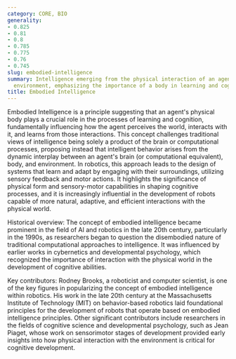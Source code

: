 ```yaml
---
category: CORE, BIO
generality:
- 0.825
- 0.81
- 0.8
- 0.785
- 0.775
- 0.76
- 0.745
slug: embodied-intelligence
summary: Intelligence emerging from the physical interaction of an agent with its
  environment, emphasizing the importance of a body in learning and cognition.
title: Embodied Intelligence
---
```


Embodied Intelligence is a principle suggesting that an agent's physical body plays a crucial role in the processes of learning and cognition, fundamentally influencing how the agent perceives the world, interacts with it, and learns from those interactions. This concept challenges traditional views of intelligence being solely a product of the brain or computational processes, proposing instead that intelligent behavior arises from the dynamic interplay between an agent's brain (or computational equivalent), body, and environment. In robotics, this approach leads to the design of systems that learn and adapt by engaging with their surroundings, utilizing sensory feedback and motor actions. It highlights the significance of physical form and sensory-motor capabilities in shaping cognitive processes, and it is increasingly influential in the development of robots capable of more natural, adaptive, and efficient interactions with the physical world.

Historical overview: The concept of embodied intelligence became prominent in the field of AI and robotics in the late 20th century, particularly in the 1990s, as researchers began to question the disembodied nature of traditional computational approaches to intelligence. It was influenced by earlier works in cybernetics and developmental psychology, which recognized the importance of interaction with the physical world in the development of cognitive abilities.

Key contributors: Rodney Brooks, a roboticist and computer scientist, is one of the key figures in popularizing the concept of embodied intelligence within robotics. His work in the late 20th century at the Massachusetts Institute of Technology (MIT) on behavior-based robotics laid foundational principles for the development of robots that operate based on embodied intelligence principles. Other significant contributors include researchers in the fields of cognitive science and developmental psychology, such as Jean Piaget, whose work on sensorimotor stages of development provided early insights into how physical interaction with the environment is critical for cognitive development.
